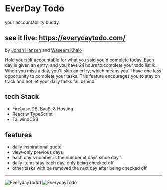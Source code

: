 # EverDay Todo
your accountability buddy.

## see it live: https://everydaytodo.com/

by [Jonah Hansen](https://www.linkedin.com/in/jonah-hansen-dev) and [Waseem Khalo](https://www.linkedin.com/in/waseemkhalo/)

Hold yourself accountable for what you said you'd complete today. Each day is given an entry, and you have 24 hours to complete your todo list ⏰. When you miss a day, you'll skip an entry, which means you'll have one less opportunity to complete your tasks. This feature encourages you to stay on track and not let your daily tasks fall behind.

## tech Stack
- Firebase DB, BaaS, & Hosting
- React w TypeScript
- TailwindCSS

## features
- daily inspirational quote
- view-only previous days
- each day's number is the number of days since day 1
- daily items stay each day, only being checked off
- other tasks with be removed the next day after being checked off

---

![EverydayTodo1](https://github.com/waseemkhalo/everyday-client/assets/43560715/d6efe9ba-301e-4b84-a091-602123fd4699)
![EverydayTodo](https://github.com/waseemkhalo/everyday-client/assets/43560715/adefd3c3-8853-442b-8e1e-9d1ad4e71954)
